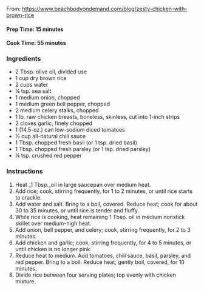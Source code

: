 From: https://www.beachbodyondemand.com/blog/zesty-chicken-with-brown-rice
 
#### Prep Time: 15 minutes
#### Cook Time: 55 minutes

### Ingredients

* 2 Tbsp. olive oil, divided use
* 1 cup dry brown rice
* 2 cups water
* ¼ tsp. sea salt
* 1 medium onion, chopped
* 1 medium green bell pepper, chopped
* 2 medium celery stalks, chopped
* 1 lb. raw chicken breasts, boneless, skinless, cut into 1-inch strips
* 2 cloves garlic, finely chopped
* 1 (14.5-oz.) can low-sodium diced tomatoes
* ½ cup all-natural chili sauce
* 1 Tbsp. chopped fresh basil (or 1 tsp. dried basil)
* 1 Tbsp. chopped fresh parsley (or 1 tsp. dried parsley)
* ¼ tsp. crushed red pepper

### Instructions

1. Heat _1 Tbsp._oil in large saucepan over medium heat.
2. Add rice; cook, stirring frequently, for 1 to 2 minutes, or until rice starts to crackle.
3. Add water and salt. Bring to a boil, covered. Reduce heat; cook for about 30 to 35 minutes, or until rice is tender and fluffy.
4. While rice is cooking, heat remaining 1 Tbsp. oil in medium nonstick skillet over medium-high heat.
5. Add onion, bell pepper, and celery; cook, stirring frequently, for 2 to 3 minutes.
6. Add chicken and garlic; cook, stirring frequently, for 4 to 5 minutes, or until chicken is no longer pink.
7. Reduce heat to medium. Add tomatoes, chili sauce, basil, parsley, and red pepper. Bring to a boil. Reduce heat; gently boil, covered, for 10 minutes.
8. Divide rice between four serving plates; top evenly with chicken mixture.
